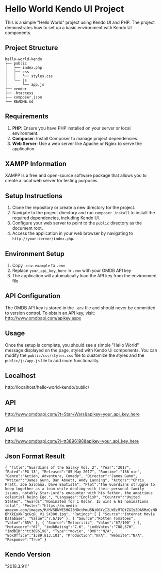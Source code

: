 # Hello World Kendo UI Project

This is a simple "Hello World" project using Kendo UI and PHP. The project demonstrates how to set up a basic environment with Kendo UI components.

## Project Structure

```
hello-world-kendo
├── public
│   ├── index.php
│   ├── css
│   │   └── styles.css
│   └── js
│       └── app.js
├── vendor
├── .htaccess
├── composer.json
└── README.md
```

## Requirements

1. **PHP**: Ensure you have PHP installed on your server or local environment.
2. **Composer**: Install Composer to manage project dependencies.
3. **Web Server**: Use a web server like Apache or Nginx to serve the application.

## XAMPP Information

XAMPP is a free and open-source software package that allows you to create a local web server for testing purposes.

## Setup Instructions

1. Clone the repository or create a new directory for the project.
2. Navigate to the project directory and run `composer install` to install the required dependencies, including Kendo UI.
3. Configure your web server to point to the `public` directory as the document root.
4. Access the application in your web browser by navigating to `http://your-server/index.php`.

## Environment Setup

1. Copy `.env.example` to `.env`
2. Replace `your_api_key_here` in `.env` with your OMDB API key
3. The application will automatically load the API key from the environment file

## API Configuration

The OMDB API key is stored in the `.env` file and should never be committed to version control.
To obtain an API key, visit: http://www.omdbapi.com/apikey.aspx

## Usage

Once the setup is complete, you should see a simple "Hello World" message displayed on the page, styled with Kendo UI components. You can modify the `public/css/styles.css` file to customize the styles and the `public/js/app.js` file to add more functionality.

## Localhost

http://localhost/hello-world-kendo/public/

## API

http://www.omdbapi.com/?t=Star+Wars&apikey=your_api_key_here

## API Id

http://www.omdbapi.com/?i=tt3896198&apikey=your_api_key_here

## Json Format Result

`{
   "Title":"Guardians of the Galaxy Vol. 2",
   "Year":"2017",
   "Rated":"PG-13",
   "Released":"05 May 2017",
   "Runtime":"136 min",
   "Genre":"Action, Adventure, Comedy",
   "Director":"James Gunn",
   "Writer":"James Gunn, Dan Abnett, Andy Lanning",
   "Actors":"Chris Pratt, Zoe Saldaña, Dave Bautista",
   "Plot":"The Guardians struggle to keep together as a team while dealing with their personal family issues, notably Star-Lord's encounter with his father, the ambitious celestial being Ego.",
   "Language":"English",
   "Country":"United States",
   "Awards":"Nominated for 1 Oscar. 15 wins & 61 nominations total",
   "Poster":"https://m.media-amazon.com/images/M/MV5BNWE5MGI3MDctMmU5Ni00YzI2LWEzMTQtZGIyZDA5MzQzNDBhXkEyXkFqcGc@._V1_SX300.jpg",
   "Ratings":[
      {
         "Source":"Internet Movie Database",
         "Value":"7.6/10"
      },
      {
         "Source":"Rotten Tomatoes",
         "Value":"85%"
      },
      {
         "Source":"Metacritic",
         "Value":"67/100"
      }
   ],
   "Metascore":"67",
   "imdbRating":"7.6",
   "imdbVotes":"788,570",
   "imdbID":"tt3896198",
   "Type":"movie",
   "DVD":"N/A",
   "BoxOffice":"$389,813,101",
   "Production":"N/A",
   "Website":"N/A",
   "Response":"True"
}`

## Kendo Version

"2018.3.911"